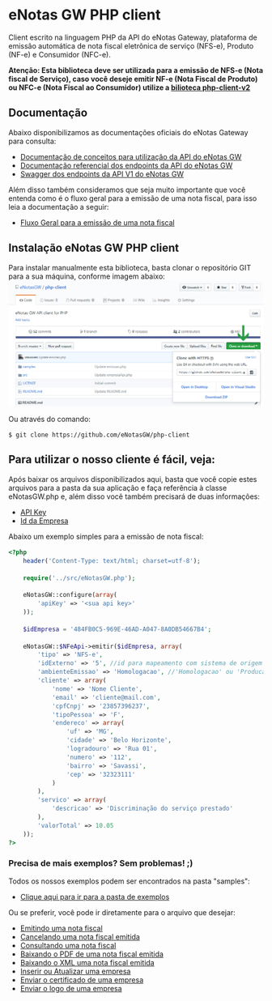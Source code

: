 # eNotas GW PHP client

Client escrito na linguagem PHP da API do eNotas Gateway, plataforma de emissâo automática de nota fiscal eletrônica de serviço (NFS-e), Produto (NF-e) e Consumidor (NFC-e).

**Atenção: Esta biblioteca deve ser utilizada para a emissão de NFS-e (Nota fiscal de Serviço), caso você deseje emitir NF-e (Nota Fiscal de Produto) ou NFC-e (Nota Fiscal ao Consumidor) utilize a [bilioteca php-client-v2](https://github.com/eNotasGW/php-client-v2)**


## Documentação

Abaixo disponibilizamos as documentações oficiais do eNotas Gateway para consulta:
* [Documentação de conceitos para utilização da API do eNotas GW](https://docs.enotasgw.com.br/docs)
* [Documentação referencial dos endpoints da API do eNotas GW](https://docs.enotasgw.com.br/v1/reference)
* [Swagger dos endpoints da API V1 do eNotas GW](http://app.enotasgw.com.br/docs)

Além disso também consideramos que seja muito importante que você entenda como é o fluxo geral para a emissão de uma nota fiscal, para isso leia a documentação a seguir:
* [Fluxo Geral para a emissão de uma nota fiscal](https://docs.enotasgw.com.br/docs/fluxo-geral)

## Instalação eNotas GW PHP client

Para instalar manualmente esta biblioteca, basta clonar o repositório GIT para a sua máquina, conforme imagem abaixo:
![Clonando um repositório Github](https://raw.githubusercontent.com/eNotasGW/images-repository/master/php-client/clonando-repositorio.jpg)

Ou através do comando:

	$ git clone https://github.com/eNotasGW/php-client


## Para utilizar o nosso cliente é fácil, veja:

Após baixar os arquivos disponibilizados aqui, basta que você copie estes arquivos para a pasta da sua aplicação e faça referência à classe eNotasGW.php e, além disso você também precisará de duas informações:

* [API Key](https://docs.enotasgw.com.br/v1/docs/como-obter-a-sua-api-key)
* [Id da Empresa](https://docs.enotasgw.com.br/v1/docs/como-obter-o-id-da-empresa)



Abaixo um exemplo simples para a emissão de nota fiscal:
```php
<?php
	header('Content-Type: text/html; charset=utf-8');	
	
	require('../src/eNotasGW.php');
	
	eNotasGW::configure(array(
		'apiKey' => '<sua api key>'
	));
	
	$idEmpresa = '484FB0C5-969E-46AD-A047-8A0DB54667B4';

	eNotasGW::$NFeApi->emitir($idEmpresa, array(
		'tipo' => 'NFS-e',
		'idExterno' => '5', //id para mapeamento com sistema de origem (opcional)
		'ambienteEmissao' => 'Homologacao', //'Homologacao' ou 'Producao'
		'cliente' => array(
			'nome' => 'Nome Cliente',
			'email' => 'cliente@mail.com',
			'cpfCnpj' => '23857396237',
			'tipoPessoa' => 'F',
			'endereco' => array(
				'uf' => 'MG', 
				'cidade' => 'Belo Horizonte',
				'logradouro' => 'Rua 01',
				'numero' => '112',
				'bairro' => 'Savassi',
				'cep' => '32323111'
			)
		),
		'servico' => array(
			'descricao' => 'Discriminação do serviço prestado'
		),
		'valorTotal' => 10.05
	));
?>
```

### Precisa de mais exemplos? Sem problemas! ;)

Todos os nossos exemplos podem ser encontrados na pasta "samples":
* [Clique aqui para ir para a pasta de exemplos](samples/)

Ou se preferir, você pode ir diretamente para o arquivo que desejar:
* [Emitindo uma nota fiscal](samples/emissao.php)
* [Cancelando uma nota fiscal emitida](samples/cancelamento.php)
* [Consultando uma nota fiscal](samples/consulta.php)
* [Baixando o PDF de uma nota fiscal emitida](samples/downloadPdf.php)
* [Baixando o XML uma nota fiscal emitida](samples/downloadXml.php)
* [Inserir ou Atualizar uma empresa](samples/inserirAtualizarEmpresa.php)
* [Enviar o certificado de uma empresa](samples/uploadCertificadoEmpresa.php)
* [Enviar o logo de uma empresa](samples/uploadLogoEmpresa.php)
